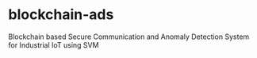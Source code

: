 # blockchain-ads
Blockchain based Secure Communication and Anomaly Detection System for Industrial IoT using SVM
